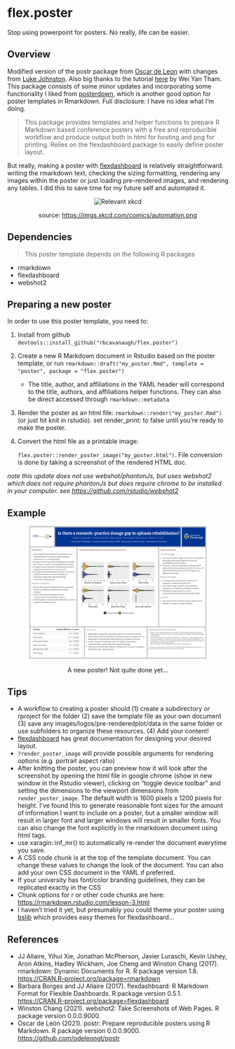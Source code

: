 
# flex.poster

Stop using powerpoint for posters. No really, life can be easier.

## Overview

Modified version of the postr package from [Oscar de
Leon](https://github.com/odeleongt) with changes from [Luke
Johnston](https://github.com/lwjohnst86). Also big thanks to the tutorial
[here](https://wytham.rbind.io/post/making-a-poster-in-r/) by Wei Yan
Tham. This package consists of some minor updates and incorporating some
functionality I liked from
[posterdown](https://github.com/brentthorne/posterdown), which is
another good option for poster templates in Rmarkdown. Full disclosure:
I have no idea what I’m doing.

> This package provides templates and helper functions to prepare R
> Markdown based conference posters with a free and reproducible
> workflow and produce output both in html for hosting and png for
> printing. Relies on the flexdashboard package to easily define poster
> layout.

But really, making a poster with
[flexdashboard](https://rmarkdown.rstudio.com/flexdashboard/) is
relatively straightforward: writing the rmarkdown text, checking the
sizing formatting, rendering any images within the poster or just
loading pre-rendered images, and rendering any tables. I did this to
save time for my future self and automated it.

<center>

![Relevant xkcd](https://imgs.xkcd.com/comics/automation.png)

source: <https://imgs.xkcd.com/comics/automation.png>

</center>

## Dependencies

> This poster template depends on the following R packages

-   rmarkdown
-   flexdashboard
-   webshot2

## Preparing a new poster

In order to use this poster template, you need to:

1.  Install from github
    `devtools::install_github("rbcavanaugh/flex.poster")`

2.  Create a new R Markdown document in Rstudio based on the poster
    template, or run
    `rmarkdown::draft("my_poster.Rmd", template = "poster", package = "flex.poster")`

    -   The title, author, and affiliations in the YAML header will
        correspond to the title, authors, and affiliations helper
        functions. They can also be direct accessed through
        `rmarkdown::metadata`

3.  Render the poster as an html file:
    `rmarkdown::render("my_poster.Rmd")` (or just hit knit in rstudio).
    set render\_print: to false until you’re ready to make the poster.

4.  Convert the html file as a printable image:

    `flex.poster::render_poster_image("my_poster.html")`. File
    conversion is done by taking a screenshot of the rendered HTML doc.

*note this update does not use webshot/phantonJs, but uses webshot2
which does not require phantonJs but does require chrome to be installed
in your computer. see <https://github.com/rstudio/webshot2>*

## Example

<center>

<img src="images/aphasia-access-01.png" style="width:80%;" />

A new poster! Not quite done yet…

</center>

## Tips

-   A workflow to creating a poster should (1) create a subdirectory or
    rproject for the folder (2) save the template file as your own
    document (3) save any images/logos/pre-renderedplot/data in the same
    folder or use subfolders to organize these resources. (4) Add your
    content!
-   [flexdashboard](https://rmarkdown.rstudio.com/flexdashboard/) has
    great documentation for designing your desired layout.
-   `?render_poster_image` will provide possible arguments for rendering
    options (e.g. portrait aspect ratio)
-   After knitting the poster, you can preview how it will look after
    the screenshot by opening the html file in google chrome (show in
    new window in the Rstudio viewer), clicking on “toggle device
    toolbar” and setting the dimensions to the viewport dimensions from
    `render_poster_image`. The default width is 1600 pixels x 1200
    pixels for height. I’ve found this to generate reasonable font sizes
    for the amount of information I want to include on a poster, but a
    smaller window will result in larger font and larger windows will
    result in smaller fonts. You can also change the font explicitly in
    the rmarkdown document using html tags.
-   use xaragin::inf\_mr() to automatically re-render the document
    everytime you save.
-   A CSS code chunk is at the top of the template document. You can
    change these values to change the look of the document. You can also
    add your own CSS document in the YAML if preferred.
-   If your university has font/color branding guidelines, they can be
    replicated exactly in the CSS
-   Chunk options for r or other code chunks are here:
    <https://rmarkdown.rstudio.com/lesson-3.html>
-   I haven’t tried it yet, but presumably you could theme your poster
    using [bslib](https://rstudio.github.io/bslib/) which provides easy
    themes for flexdashboard…

## References

-   JJ Allaire, Yihui Xie, Jonathan McPherson, Javier Luraschi, Kevin
    Ushey, Aron Atkins, Hadley Wickham, Joe Cheng and Winston Chang
    (2017). rmarkdown: Dynamic Documents for R. R package version 1.8.
    <https://CRAN.R-project.org/package=rmarkdown>
-   Barbara Borges and JJ Allaire (2017). flexdashboard: R Markdown
    Format for Flexible Dashboards. R package version 0.5.1.
    <https://CRAN.R-project.org/package=flexdashboard>
-   Winston Chang (2021). webshot2: Take Screenshots of Web Pages. R
    package version 0.0.0.9000.
-   Oscar de León (2021). postr: Prepare reproducible posters using R
    Markdown. R package version 0.0.0.9000.
    <https://github.com/odeleongt/postr>
